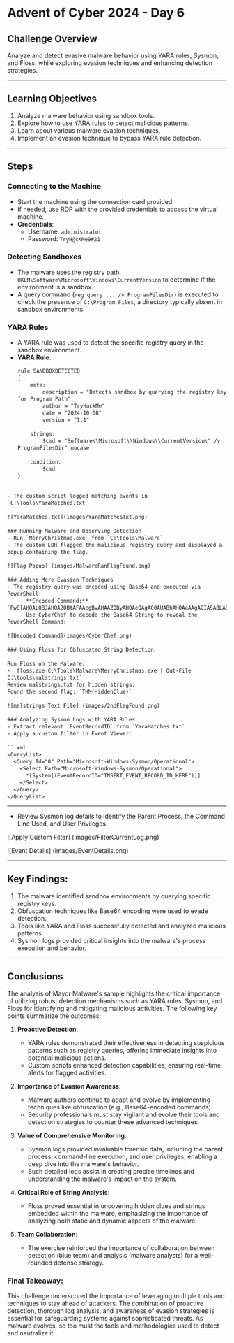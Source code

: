 # Advent of Cyber 2024 - Day 6

## Challenge Overview
Analyze and detect evasive malware behavior using YARA rules, Sysmon, and Floss, while exploring evasion techniques and enhancing detection strategies.

---

## Learning Objectives
1. Analyze malware behavior using sandbox tools.
2. Explore how to use YARA rules to detect malicious patterns.
3. Learn about various malware evasion techniques.
4. Implement an evasion technique to bypass YARA rule detection.

---

## Steps

### Connecting to the Machine
- Start the machine using the connection card provided.
- If needed, use RDP with the provided credentials to access the virtual machine.
- **Credentials**:
  - Username: `administrator`
  - Password: `TryH@cKMe9#21`

### Detecting Sandboxes
- The malware uses the registry path `HKLM\Software\Microsoft\Windows\CurrentVersion` to determine if the environment is a sandbox.
- A query command (`reg query ... /v ProgramFilesDir`) is executed to check the presence of `C:\Program Files`, a directory typically absent in sandbox environments.

### YARA Rules
- A YARA rule was used to detect the specific registry query in the sandbox environment.
- **YARA Rule**:
  ```yara
  rule SANDBOXDETECTED
  {
      meta:
          description = "Detects sandbox by querying the registry key for Program Path"
          author = "TryHackMe"
          date = "2024-10-08"
          version = "1.1"

      strings:
          $cmd = "Software\\Microsoft\\Windows\\CurrentVersion\" /v ProgramFilesDir" nocase

      condition:
          $cmd
  }
```

- The custom script logged matching events in `C:\Tools\YaraMatches.txt`

![YaraMatches.txt](images/YaraMatchesTxt.png)

### Running Malware and Observing Detection
- Run `MerryChristmas.exe` from `C:\Tools\Malware`
- The custom EDR flagged the malicious registry query and displayed a popup containing the flag.

![Flag Popup] (images/MalwareRanFlagFound.png)

### Adding More Evasion Techniques
- The registry query was encoded using Base64 and executed via PowerShell:
	- **Encoded Command:** `RwBlAHQALQBJAHQAZQBtAFAAcgBvAHAAZQByAHQAeQAgAC0AUABhAHQAaAAgACIASABLAEwATQA6AFwAUwBvAGYAdAB3AGEAcgBlAFwATQBpAGMAcgBvAHMAbwBmAHQAXABXAGkAbgBkAG8AdwBzAFwAQwB1AHIAcgBlAG4AdABWAGUAcgBzAGkAbwBuACIAIAAtAE4AYQBtAGUAIABQAHIAbwBnAHIAYQBtAEYAaQBsAGUAcwBEAGkAcgA=`
	- Use CyberChef to decode the Base64 String to reveal the PowerShell Command:
	
![Decoded Command](images/CyberChef.png)

### Using Floss for Obfuscated String Detection

Run Floss on the Malware:
- `floss.exe C:\Tools\Malware\MerryChristmas.exe | Out-File C:\tools\malstrings.txt`
Review malstrings.txt for hidden strings.
Found the second flag: `THM{HiddenClue}`

![malstrings Text File] (images/2ndFlagFound.png)

### Analyzing Sysmon Logs with YARA Rules
- Extract relevant `EventRecordID` from `YaraMatches.txt`
- Apply a custom filter in Event Viewer:

```xml
<QueryList>
  <Query Id="0" Path="Microsoft-Windows-Sysmon/Operational">
    <Select Path="Microsoft-Windows-Sysmon/Operational">
      *[System[(EventRecordID="INSERT_EVENT_RECORD_ID_HERE")]]
    </Select>
  </Query>
</QueryList>
```
---

- Review Sysmon log details to identify the Parent Process, the Command Line Used, and User Privileges.

![Apply Custom Filter] (images/FilterCurrentLog.png)

![Event Details] (images/EventDetails.png)

---

## Key Findings:
1. The malware identified sandbox environments by querying specific registry keys.
2. Obfuscation techniques like Base64 encoding were used to evade detection.
3. Tools like YARA and Floss successfully detected and analyzed malicious patterns.
4. Sysmon logs provided critical insights into the malware's process execution and behavior.

---

## **Conclusions**
The analysis of Mayor Malware's sample highlights the critical importance of utilizing robust detection mechanisms such as YARA rules, Sysmon, and Floss for identifying and mitigating malicious activities. The following key points summarize the outcomes:

1. **Proactive Detection**: 
   - YARA rules demonstrated their effectiveness in detecting suspicious patterns such as registry queries, offering immediate insights into potential malicious actions.
   - Custom scripts enhanced detection capabilities, ensuring real-time alerts for flagged activities.

2. **Importance of Evasion Awareness**:
   - Malware authors continue to adapt and evolve by implementing techniques like obfuscation (e.g., Base64-encoded commands). 
   - Security professionals must stay vigilant and evolve their tools and detection strategies to counter these advanced techniques.

3. **Value of Comprehensive Monitoring**:
   - Sysmon logs provided invaluable forensic data, including the parent process, command-line execution, and user privileges, enabling a deep dive into the malware's behavior.
   - Such detailed logs assist in creating precise timelines and understanding the malware's impact on the system.

4. **Critical Role of String Analysis**:
   - Floss proved essential in uncovering hidden clues and strings embedded within the malware, emphasizing the importance of analyzing both static and dynamic aspects of the malware.

5. **Team Collaboration**:
   - The exercise reinforced the importance of collaboration between detection (blue team) and analysis (malware analysts) for a well-rounded defense strategy.

### **Final Takeaway**:
This challenge underscored the importance of leveraging multiple tools and techniques to stay ahead of attackers. The combination of proactive detection, thorough log analysis, and awareness of evasion strategies is essential for safeguarding systems against sophisticated threats. As malware evolves, so too must the tools and methodologies used to detect and neutralize it.

